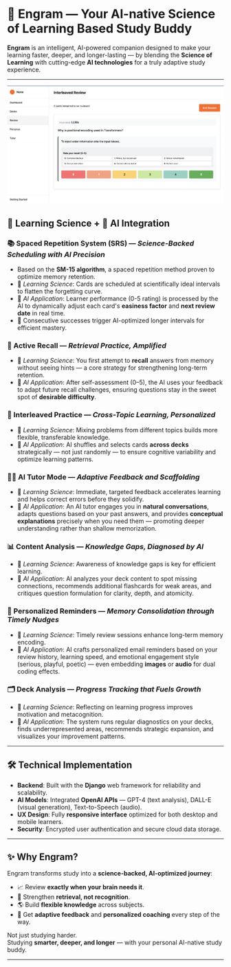 # 🌟 Engram — Your AI-native Science of Learning Based Study Buddy

**Engram** is an intelligent, AI-powered companion designed to make your learning faster, deeper, and longer-lasting — by blending the **Science of Learning** with cutting-edge **AI technologies** for a truly adaptive study experience.

---
![Alt text](assets/SampleReview.png)


## 🧠 Learning Science + 🤖 AI Integration

### 📚 Spaced Repetition System (SRS) — *Science-Backed Scheduling with AI Precision*
- Based on the **SM-15 algorithm**, a spaced repetition method proven to optimize memory retention.
- 🧠 *Learning Science*: Cards are scheduled at scientifically ideal intervals to flatten the forgetting curve.
- 🤖 *AI Application*: Learner performance (0-5 rating) is processed by the AI to dynamically adjust each card's **easiness factor** and **next review date** in real time.
- 🚀 Consecutive successes trigger AI-optimized longer intervals for efficient mastery.

### 🧩 Active Recall — *Retrieval Practice, Amplified*
- 🧠 *Learning Science*: You first attempt to **recall** answers from memory without seeing hints — a core strategy for strengthening long-term retention.
- 🤖 *AI Application*: After self-assessment (0–5), the AI uses your feedback to adapt future recall challenges, ensuring questions stay in the sweet spot of **desirable difficulty**.

### 🔀 Interleaved Practice — *Cross-Topic Learning, Personalized*
- 🧠 *Learning Science*: Mixing problems from different topics builds more flexible, transferable knowledge.
- 🤖 *AI Application*: AI shuffles and selects cards **across decks** strategically — not just randomly — to ensure cognitive variability and optimize learning patterns.

### 🧑‍🏫 AI Tutor Mode — *Adaptive Feedback and Scaffolding*
- 🧠 *Learning Science*: Immediate, targeted feedback accelerates learning and helps correct errors before they solidify.
- 🤖 *AI Application*: An AI tutor engages you in **natural conversations**, adapts questions based on your past answers, and provides **conceptual explanations** precisely when you need them — promoting deeper understanding rather than shallow memorization.

### 📊 Content Analysis — *Knowledge Gaps, Diagnosed by AI*
- 🧠 *Learning Science*: Awareness of knowledge gaps is key for efficient learning.
- 🤖 *AI Application*: AI analyzes your deck content to spot missing connections, recommends additional flashcards for weak areas, and critiques question formulation for clarity, depth, and atomicity.

### 📨 Personalized Reminders — *Memory Consolidation through Timely Nudges*
- 🧠 *Learning Science*: Timely review sessions enhance long-term memory encoding.
- 🤖 *AI Application*: AI crafts personalized email reminders based on your review history, learning speed, and emotional engagement style (serious, playful, poetic) — even embedding **images** or **audio** for dual coding effects.

### 🗂️ Deck Analysis — *Progress Tracking that Fuels Growth*
- 🧠 *Learning Science*: Reflecting on learning progress improves motivation and metacognition.
- 🤖 *AI Application*: The system runs regular diagnostics on your decks, finds underrepresented areas, recommends strategic expansion, and visualizes your improvement patterns.

---

## 🛠️ Technical Implementation

- **Backend**: Built with the **Django** web framework for reliability and scalability.
- **AI Models**: Integrated **OpenAI APIs** — GPT-4 (text analysis), DALL-E (visual generation), Text-to-Speech (audio).
- **UX Design**: Fully **responsive interface** optimized for both desktop and mobile learners.
- **Security**: Encrypted user authentication and secure cloud data storage.

---

## ✨ Why Engram?

Engram transforms study into a **science-backed, AI-optimized journey**:
- 📈 Review **exactly when your brain needs it**.
- 🧠 Strengthen **retrieval, not recognition**.
- 🌎 Build **flexible knowledge** across subjects.
- 🚀 Get **adaptive feedback** and **personalized coaching** every step of the way.

Not just studying harder.  
Studying **smarter, deeper, and longer** — with your personal AI-native study buddy.

---
